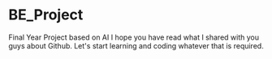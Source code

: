 # BE_Project
 Final Year Project based on AI
 I hope you have read what I shared with you guys about Github. Let's start learning and coding whatever that is required.
